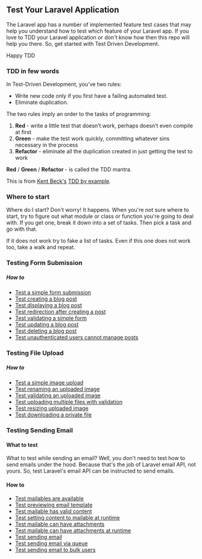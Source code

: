 ## Test Your Laravel Application

The Laravel app has a number of implemented feature test cases that may help you understand how to test which 
feature of your Laravel app. If you love to TDD your Laravel application or don't know how then this repo will help 
you there. So, get started with Test Driven Development.

Happy TDD

### TDD in few words

In Test-Driven Development, you've two rules:
- Write new code only if you first have a failing automated test.
- Eliminate duplication.

The two rules imply an order to the tasks of programming:

1. **Red** - write a little test that doesn’t work, perhaps doesn’t even compile at first
2. **Green** - make the test work quickly, committing whatever sins necessary in the
process
3. **Refactor** - eliminate all the duplication created in just getting the test to work

**Red** / **Green** / **Refactor** - is called the TDD mantra.

This is from [Kent Beck's](https://en.wikipedia.org/wiki/Kent_Beck) [TDD by example](https://www.amazon.com/Test-Driven-Development-Kent-Beck/dp/0321146530).

### Where to start

Where do I start? Don't worry! It happens. When you're not sure where to start, try to figure out what module or class 
or function you're going to deal with. If you get one, break it down into a set of tasks. Then pick a task and go with 
that.

If it does not work try to fake a list of tasks. Even if this one does not work too, take a walk and repeat.

### Testing Form Submission
##### How to
- [Test a simple form submission](https://github.com/unclexo/test-laravel-app/commit/b97d903e491156a4cdb0cefd379639310ff6a22f)
- [Test creating a blog post](https://github.com/unclexo/test-laravel-app/commit/f4f61092115518780997cc96ba959486479a19ad#diff-01c9b5c8d18a1e363a9856e23a7085909ca74d37cacdffd63d7c2562c7ad5a0cR15)
- [Test displaying a blog post](https://github.com/unclexo/test-laravel-app/commit/cc242030ff7499cf2c6ae7d0ca78f292b206da86#diff-01c9b5c8d18a1e363a9856e23a7085909ca74d37cacdffd63d7c2562c7ad5a0cR25)
- [Test redirection after creating a post](https://github.com/unclexo/test-laravel-app/commit/01ea64150a94e8a0c193febaa02c225b6020d7c5#diff-01c9b5c8d18a1e363a9856e23a7085909ca74d37cacdffd63d7c2562c7ad5a0cR25)
- [Test validating a simple form](https://github.com/unclexo/test-laravel-app/commit/ac801e2ddb57b74d069e5ae0ad9bad558ebc4277#diff-01c9b5c8d18a1e363a9856e23a7085909ca74d37cacdffd63d7c2562c7ad5a0cR51)
- [Test updating a blog post](https://github.com/unclexo/test-laravel-app/commit/b142dfc89ed5dcdd2cc14f7b38a0f2401808050b#diff-01c9b5c8d18a1e363a9856e23a7085909ca74d37cacdffd63d7c2562c7ad5a0cR74)
- [Test deleting a blog post](https://github.com/unclexo/test-laravel-app/commit/4e8286c0bc265a3969c8a193491dc8fcc51a281b#diff-01c9b5c8d18a1e363a9856e23a7085909ca74d37cacdffd63d7c2562c7ad5a0cR89)
- [Test unauthenticated users cannot manage posts](https://github.com/unclexo/test-laravel-app/commit/b938a750deb49e954b36b30590a3e07f04dde9f9#diff-01c9b5c8d18a1e363a9856e23a7085909ca74d37cacdffd63d7c2562c7ad5a0cR101)

### Testing File Upload
##### How to
- [Test a simple image upload](https://github.com/unclexo/test-laravel-app/commit/e08dbd08777ffda7969caa57936e36f36f1f9849)
- [Test renaming an uploaded image](https://github.com/unclexo/test-laravel-app/commit/adde09542d199625baa10ce3879e4b904efb0fda#diff-50c5279f0b565ef1db22b63db589247302e4d1251fe51cb60401ab497939b9ceR30)
- [Test validating an uploaded image](https://github.com/unclexo/test-laravel-app/commit/05286dd6301039fa5e3a5bebd25154d6454b2868#diff-50c5279f0b565ef1db22b63db589247302e4d1251fe51cb60401ab497939b9ceR49)
- [Test uploading multiple files with validation](https://github.com/unclexo/test-laravel-app/commit/a2c9d24f5e25d9c7f7eafb2c4e43a163802387b8#diff-50c5279f0b565ef1db22b63db589247302e4d1251fe51cb60401ab497939b9ceR70)
- [Test resizing uploaded image](https://github.com/unclexo/test-laravel-app/commit/fe489a5ed36f5b906ed46f65dc84307ceec96633#diff-50c5279f0b565ef1db22b63db589247302e4d1251fe51cb60401ab497939b9ceR90)
- [Test downloading a private file](https://github.com/unclexo/test-laravel-app/commit/15eb9df78d863dca6a4ceeb0d98abd94eee4a4dd#diff-50c5279f0b565ef1db22b63db589247302e4d1251fe51cb60401ab497939b9ceR108)

### Testing Sending Email
#### What to test

What to test while sending an email? Well, you don't need to test how to send emails under the hood. Because that's the 
job of Laravel email API, not yours. So, test Laravel's email API can be instructed to send emails.

#### How to
- [Test mailables are available](https://github.com/unclexo/test-laravel-app/commit/fecdf9d594ee690ffd84c07454043cd5e2a440eb#diff-02065eb58905bf99b4529ca7a41cd828b4788e3a96377e1d687351e6a7b0715bR15)
- [Test previewing email template](https://github.com/unclexo/test-laravel-app/commit/13e5edd7064353cdb8236f9373b184838efb4f93#diff-02065eb58905bf99b4529ca7a41cd828b4788e3a96377e1d687351e6a7b0715bR33)
- [Test mailable has valid content](https://github.com/unclexo/test-laravel-app/commit/9693f2c6e2922838b58a4e524342d47008e626f9#diff-02065eb58905bf99b4529ca7a41cd828b4788e3a96377e1d687351e6a7b0715bR44)
- [Test setting content to mailable at runtime](https://github.com/unclexo/test-laravel-app/commit/7e4852682df3c7246958e9b0a29a12729dc12106#diff-02065eb58905bf99b4529ca7a41cd828b4788e3a96377e1d687351e6a7b0715bR76)
- [Test mailable can have attachments](https://github.com/unclexo/test-laravel-app/commit/e80c698e85fa3f957f4d41b1d52791eaf96edef8#diff-02065eb58905bf99b4529ca7a41cd828b4788e3a96377e1d687351e6a7b0715bR114)
- [Test mailable can have attachments at runtime](https://github.com/unclexo/test-laravel-app/commit/4a3873bc769981450fbd91367b9221f0ef4201fe#diff-02065eb58905bf99b4529ca7a41cd828b4788e3a96377e1d687351e6a7b0715bR127)
- [Test sending email](https://github.com/unclexo/test-laravel-app/commit/e7bee040b831c8e847586b1aecd2a97c735d934a#diff-02065eb58905bf99b4529ca7a41cd828b4788e3a96377e1d687351e6a7b0715bR142)
- [Test sending email via queue](https://github.com/unclexo/test-laravel-app/commit/95447528f3aea5a3fea2a6313c88e725cf5ec311#diff-02065eb58905bf99b4529ca7a41cd828b4788e3a96377e1d687351e6a7b0715bR159)
- [Test sending email to bulk users](https://github.com/unclexo/test-laravel-app/commit/05017a81ada5f2a596f206b6d02570e8a7539982#diff-02065eb58905bf99b4529ca7a41cd828b4788e3a96377e1d687351e6a7b0715bR176)
